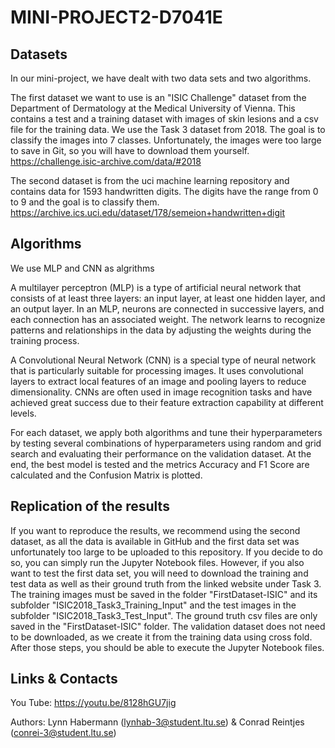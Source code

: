 # MINI-PROJECT2-D7041E

## Datasets

In our mini-project, we have dealt with two data sets and two algorithms.

The first dataset we want to use is an "ISIC Challenge" dataset from the Department of Dermatology at the Medical University of Vienna. This contains a test and a training dataset with images of skin lesions and a csv file for the training data. We use the Task 3 dataset from 2018. The goal is to classify the images into 7 classes. Unfortunately, the images were too large to save in Git, so you will have to download them yourself.
https://challenge.isic-archive.com/data/#2018

The second dataset is from the uci machine learning repository and contains data for 1593 handwritten digits. The digits have the range from 0 to 9 and the goal is to classify them. 
https://archive.ics.uci.edu/dataset/178/semeion+handwritten+digit

## Algorithms

We use MLP and CNN as algrithms

A multilayer perceptron (MLP) is a type of artificial neural network that consists of at least three layers: an input layer, at least one hidden layer, and an output layer. In an MLP, neurons are connected in successive layers, and each connection has an associated weight. The network learns to recognize patterns and relationships in the data by adjusting the weights during the training process.

A Convolutional Neural Network (CNN) is a special type of neural network that is particularly suitable for processing images. It uses convolutional layers to extract local features of an image and pooling layers to reduce dimensionality. CNNs are often used in image recognition tasks and have achieved great success due to their feature extraction capability at different levels.

For each dataset, we apply both algorithms and tune their hyperparameters by testing several combinations of hyperparameters using random and grid search and evaluating their performance on the validation dataset. At the end, the best model is tested and the metrics Accuracy and F1 Score are calculated and the Confusion Matrix is plotted.

## Replication of the results

If you want to reproduce the results, we recommend using the second dataset, as all the data is available in GitHub and the first data set was unfortunately too large to be uploaded to this repository. If you decide to do so, you can simply run the Jupyter Notebook files.
However, if you also want to test the first data set, you will need to download the training and test data as well as their ground truth from the linked website under Task 3.  The training images must be saved in the folder "FirstDataset-ISIC" and its subfolder "ISIC2018_Task3_Training_Input" and the test images in the subfolder "ISIC2018_Task3_Test_Input". The ground truth csv files are only saved in the "FirstDataset-ISIC" folder. The validation dataset does not need to be downloaded, as we create it from the training data using cross fold. After those steps, you should be able to execute the Jupyter Notebook files.

## Links & Contacts

You Tube:
https://youtu.be/8128hGU7jig

Authors: Lynn Habermann (lynhab-3@student.ltu.se) & Conrad Reintjes (conrei-3@student.ltu.se)
